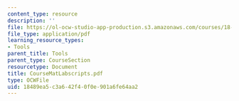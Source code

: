 ```yaml
---
content_type: resource
description: ''
file: https://ol-ocw-studio-app-production.s3.amazonaws.com/courses/18-04-complex-variables-with-applications-fall-1999/18489ea5c3a642f40f0e901a6fe64aa2_CourseMatLabscripts.pdf
file_type: application/pdf
learning_resource_types:
- Tools
parent_title: Tools
parent_type: CourseSection
resourcetype: Document
title: CourseMatLabscripts.pdf
type: OCWFile
uid: 18489ea5-c3a6-42f4-0f0e-901a6fe64aa2
---
```


